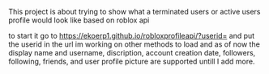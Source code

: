 This project is about trying to show what a terminated users or active users profile would look like based on roblox api

to start it go to https://ekoerp1.github.io/robloxprofileapi/?userid= and put the userid in the url im working on other methods to load and as of now the display name and username, discription, account creation date, followers, following, friends, and user profile picture are supported untill I add more.
